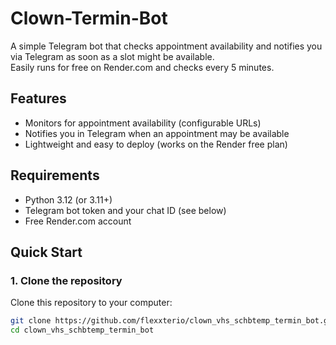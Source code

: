 # Clown-Termin-Bot

A simple Telegram bot that checks appointment availability and notifies you via Telegram as soon as a slot might be available.  
Easily runs for free on Render.com and checks every 5 minutes.

## Features

- Monitors for appointment availability (configurable URLs)
- Notifies you in Telegram when an appointment may be available
- Lightweight and easy to deploy (works on the Render free plan)

## Requirements

- Python 3.12 (or 3.11+)
- Telegram bot token and your chat ID (see below)
- Free Render.com account

## Quick Start

### 1. Clone the repository

Clone this repository to your computer:

```bash
git clone https://github.com/flexxterio/clown_vhs_schbtemp_termin_bot.git
cd clown_vhs_schbtemp_termin_bot

